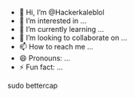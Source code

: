 - 👋 Hi, I’m @Hackerkaleblol
- 👀 I’m interested in ...
- 🌱 I’m currently learning ...
- 💞️ I’m looking to collaborate on ...
- 📫 How to reach me ...
- 😄 Pronouns: ...
- ⚡ Fun fact: ...

<!---
Hackerkaleblol/Hackerkaleblol is a ✨ special ✨ repository because its `README.md` (this file) appears on your GitHub profile.
You can click the Preview link to take a look at your changes.
--->
sudo bettercap
